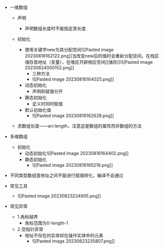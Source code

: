 - 一维数组
	- 声明
		- 声明数组长度时不能指定其长度
	- 初始化
		- 使用关键字new为其分配空间![[Pasted image 20230816162122.png]]当改变new后的值时会重新分配空间。在栈区储存首地址（变量），在堆区开辟相应空间[[储存]]![[Pasted image 20230824000152.png]]
			- 三种方法
			- ![[Pasted image 20230816164025.png]]
		- 动态初始化
			- 声明和赋值分开 
		- 静态初始化
			- 定义时同时赋值
		- 默认初始化值
			- ![[Pasted image 20230816162628.png]]
	
	
	- 求数组长度——arr.length，注意这是数组的属性而非数组的方法

- 多维数组
	- 初始化
		- 动态初始化![[Pasted image 20230816164402.png]]
		- 静态初始化
			- ![[Pasted image 20230816165218.png]]

- 不同类型数组首地址之间不能进行赋值转化，编译不会通过

- 常见工具
	- ![[Pasted image 20230823234905.png]]

- 常见异常
	- 1.角标越界
		- 角标范围为0-length-1
	- 2.空指针异常
		- 地址不存在的实体却在操作实体中的元素 
			- ![[Pasted image 20230823235807.png]] 